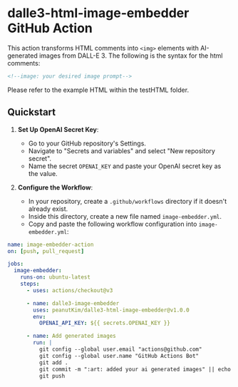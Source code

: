 # dalle3-html-image-embedder GitHub Action

This action transforms HTML comments into `<img>` elements with AI-generated images from DALL-E 3. The following is the syntax for the html comments:

```html
<!--image: your desired image prompt-->
```

Please refer to the example HTML within the testHTML folder.

## Quickstart

1. **Set Up OpenAI Secret Key**:

   - Go to your GitHub repository's Settings.
   - Navigate to "Secrets and variables" and select "New repository secret".
   - Name the secret `OPENAI_KEY` and paste your OpenAI secret key as the value.

2. **Configure the Workflow**:

   - In your repository, create a `.github/workflows` directory if it doesn't already exist.
   - Inside this directory, create a new file named `image-embedder.yml`.
   - Copy and paste the following workflow configuration into `image-embedder.yml`:

```yaml
name: image-embedder-action
on: [push, pull_request]

jobs:
  image-embedder:
    runs-on: ubuntu-latest
    steps:
      - uses: actions/checkout@v3

      - name: dalle3-image-embedder
        uses: peanutKim/dalle3-html-image-embedder@v1.0.0
        env:
          OPENAI_API_KEY: ${{ secrets.OPENAI_KEY }}

      - name: Add generated images
        run: |
          git config --global user.email "actions@github.com"
          git config --global user.name "GitHub Actions Bot"
          git add .
          git commit -m ":art: added your ai generated images" || echo "No new images to commit."
          git push
```
